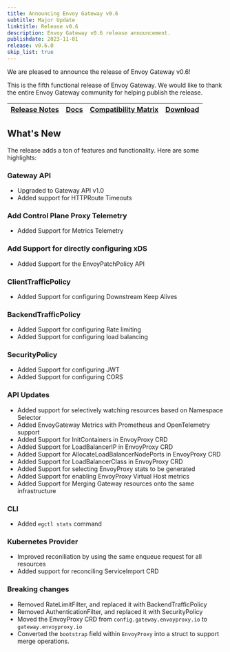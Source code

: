 ```yaml
---
title: Announcing Envoy Gateway v0.6
subtitle: Major Update
linktitle: Release v0.6
description: Envoy Gateway v0.6 release announcement.
publishdate: 2023-11-01
release: v0.6.0
skip_list: true
---
```


We are pleased to announce the release of Envoy Gateway v0.6!

This is the fifth functional release of Envoy Gateway. We would like to thank the entire Envoy Gateway community for
helping publish the release.

| [Release Notes][] | [Docs][docs] | [Compatibility Matrix][matrix] | [Download][] |
|-------------------|--------------|--------------------------------|--------------|

## What's New

The release adds a ton of features and functionality. Here are some highlights:

### Gateway API 

+ Upgraded to Gateway API v1.0
+ Added support for HTTPRoute Timeouts

### Add Control Plane Proxy Telemetry

+ Added Support for Metrics Telemetry

### Add Support for directly configuring xDS

+ Added Support for the EnvoyPatchPolicy API

### ClientTrafficPolicy 

+ Added Support for configuring Downstream Keep Alives

### BackendTrafficPolicy

+ Added Support for configuring Rate limiting
+ Added Support for configuring load balancing

### SecurityPolicy

+ Added Support for configuring JWT
+ Added Support for configuring CORS


### API Updates

+ Added support for selectively watching resources based on Namespace Selector
+ Added EnvoyGateway Metrics with Prometheus and OpenTelemetry support
+ Added Support for InitContainers in EnvoyProxy CRD
+ Added Support for LoadBalancerIP in EnvoyProxy CRD
+ Added Support for AllocateLoadBalancerNodePorts in EnvoyProxy CRD
+ Added Support for LoadBalancerClass in EnvoyProxy CRD
+ Added Support for selecting EnvoyProxy stats to be generated
+ Added Support for enabling EnvoyProxy Virtual Host metrics
+ Added Support for Merging Gateway resources onto the same infrastructure

### CLI

+ Added `egctl stats` command

### Kubernetes Provider

+ Improved reconiliation by using the same enqueue request for all resources
+ Added support for reconciling ServiceImport CRD

### Breaking changes

+ Removed RateLimitFilter, and replaced it with BackendTrafficPolicy
+ Removed AuthenticationFilter, and replaced it with SecurityPolicy
+ Moved the EnvoyProxy CRD from `config.gateway.envoyproxy.io` to `gateway.envoyproxy.io`
+ Converted the `bootstrap` field within `EnvoyProxy` into a struct to support merge operations.

[Release Notes]: https://github.com/envoyproxy/gateway/blob/main/release-notes/v0.6.0.yaml
[matrix]: https://gateway.envoyproxy.io/v0.6.0/intro/compatibility.html
[docs]: https://gateway.envoyproxy.io/v0.6.0/index.html
[Download]: https://github.com/envoyproxy/gateway/releases/tag/v0.6.0

